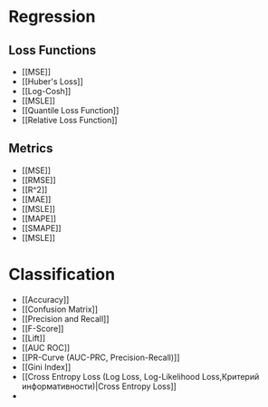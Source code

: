 # Regression
## Loss Functions
- [[MSE]]
- [[Huber's Loss]]
- [[Log-Cosh]]
- [[MSLE]]
- [[Quantile Loss Function]]
- [[Relative Loss Function]]
## Metrics
- [[MSE]]
- [[RMSE]]
- [[R^2]]
- [[MAE]]
- [[MSLE]]
- [[MAPE]]
- [[SMAPE]]
- [[MSLE]]

# Classification
- [[Accuracy]]
- [[Confusion Matrix]]
- [[Precision and Recall]]
- [[F-Score]]
- [[Lift]]
- [[AUC ROC]]
- [[PR-Curve (AUC-PRC, Precision-Recall)]]
- [[Gini Index]]
- [[Cross Entropy Loss (Log Loss, Log-Likelihood Loss,Критерий информативности)|Cross Entropy Loss]]
- 